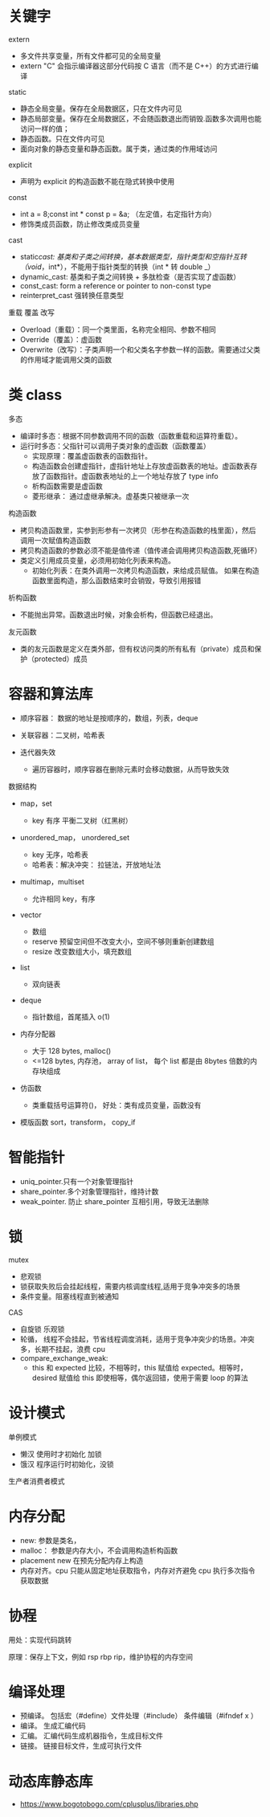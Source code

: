 # 关键字

extern

- 多文件共享变量，所有文件都可见的全局变量
- extern "C" 会指示编译器这部分代码按 C 语言（而不是 C++）的方式进行编译

static

- 静态全局变量。保存在全局数据区，只在文件内可见
- 静态局部变量。保存在全局数据区，不会随函数退出而销毁.函数多次调用也能访问一样的值；
- 静态函数。只在文件内可见
- 面向对象的静态变量和静态函数。属于类，通过类的作用域访问

explicit

- 声明为 explicit 的构造函数不能在隐式转换中使用

const

- int a = 8;const int \* const p = &a; （左定值，右定指针方向）
- 修饰类成员函数，防止修改类成员变量

cast

- static*cast: 基类和子类之间转换，基本数据类型，指针类型和空指针互转（void*，int*），不能用于指针类型的转换（int * 转 double \_）
- dynamic_cast: 基类和子类之间转换 + 多肽检查（是否实现了虚函数）
- const_cast: form a reference or pointer to non-const type
- reinterpret_cast 强转换任意类型

重载 覆盖 改写

- Overload（重载）：同一个类里面，名称完全相同、参数不相同
- Override（覆盖）：虚函数
- Overwrite（改写）：子类声明一个和父类名字参数一样的函数。需要通过父类的作用域才能调用父类的函数

# 类 class

多态

- 编译时多态：根据不同参数调用不同的函数（函数重载和运算符重载）。
- 运行时多态：父指针可以调用子类对象的虚函数（函数覆盖）
  - 实现原理：覆盖虚函数表的函数指针。
  - 构造函数会创建虚指针，虚指针地址上存放虚函数表的地址。虚函数表存放了函数指针。虚函数表地址的上一个地址存放了 type info
  - 析构函数需要是虚函数
  - 菱形继承： 通过虚继承解决。虚基类只被继承一次

构造函数

- 拷贝构造函数里，实参到形参有一次拷贝（形参在构造函数的栈里面），然后调用一次赋值构造函数
- 拷贝构造函数的参数必须不能是值传递（值传递会调用拷贝构造函数,死循环）
- 类定义引用成员变量，必须用初始化列表来构造。
  - 初始化列表：在类外调用一次拷贝构造函数，来给成员赋值。 如果在构造函数里面构造，那么函数结束时会销毁，导致引用报错

析构函数

- 不能抛出异常。函数退出时候，对象会析构，但函数已经退出。

友元函数

- 类的友元函数是定义在类外部，但有权访问类的所有私有（private）成员和保护（protected）成员

# 容器和算法库

- 顺序容器： 数据的地址是按顺序的，数组，列表，deque
- 关联容器：二叉树，哈希表

- 迭代器失效
  - 遍历容器时，顺序容器在删除元素时会移动数据，从而导致失效

数据结构

- map，set
  - key 有序 平衡二叉树（红黑树）
- unordered_map， unordered_set
  - key 无序，哈希表
  - 哈希表：解决冲突： 拉链法，开放地址法
- multimap，multiset
  - 允许相同 key，有序
- vector
  - 数组
  - reserve 预留空间但不改变大小，空间不够则重新创建数组
  - resize 改变数组大小，填充数组
- list
  - 双向链表
- deque

  - 指针数组，首尾插入 o(1)

- 内存分配器

  - 大于 128 bytes, malloc()
  - <=128 bytes, 内存池， array of list， 每个 list 都是由 8bytes 倍数的内存块组成

- 仿函数

  - 类重载括号运算符()， 好处：类有成员变量，函数没有

- 模版函数 sort，transform， copy_if

# 智能指针

- uniq_pointer.只有一个对象管理指针
- share_pointer.多个对象管理指针，维持计数
- weak_pointer. 防止 share_pointer 互相引用，导致无法删除

# 锁

mutex

- 悲观锁
- 锁获取失败后会挂起线程，需要内核调度线程,适用于竞争冲突多的场景
- 条件变量。阻塞线程直到被通知

CAS

- 自旋锁 乐观锁
- 轮循， 线程不会挂起，节省线程调度消耗，适用于竞争冲突少的场景。冲突多，长期不挂起，浪费 cpu
- compare_exchange_weak:
  - this 和 expected 比较，不相等时，this 赋值给 expected。相等时，desired 赋值给 this 即使相等，偶尔返回错，使用于需要 loop 的算法

# 设计模式

单例模式

- 懒汉 使用时才初始化 加锁
- 饿汉 程序运行时初始化，没锁

生产者消费者模式

# 内存分配

- new: 参数是类名，
- malloc： 参数是内存大小，不会调用构造析构函数
- placement new 在预先分配内存上构造
- 内存对齐。cpu 只能从固定地址获取指令，内存对齐避免 cpu 执行多次指令获取数据

# 协程

用处：实现代码跳转

原理：保存上下文，例如 rsp rbp rip，维护协程的内存空间

# 编译处理

- 预编译。 包括宏（#define）文件处理（#include） 条件编辑（#ifndef x ）
- 编译。 生成汇编代码
- 汇编。 汇编代码生成机器指令，生成目标文件
- 链接。 链接目标文件，生成可执行文件

# 动态库静态库

- https://www.bogotobogo.com/cplusplus/libraries.php
